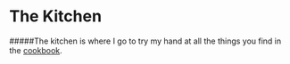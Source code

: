 # The Kitchen

#####The kitchen is where I go to try my hand at all the things you find in the [cookbook](https://github.com/clojure-cookbook/clojure-cookbook).
